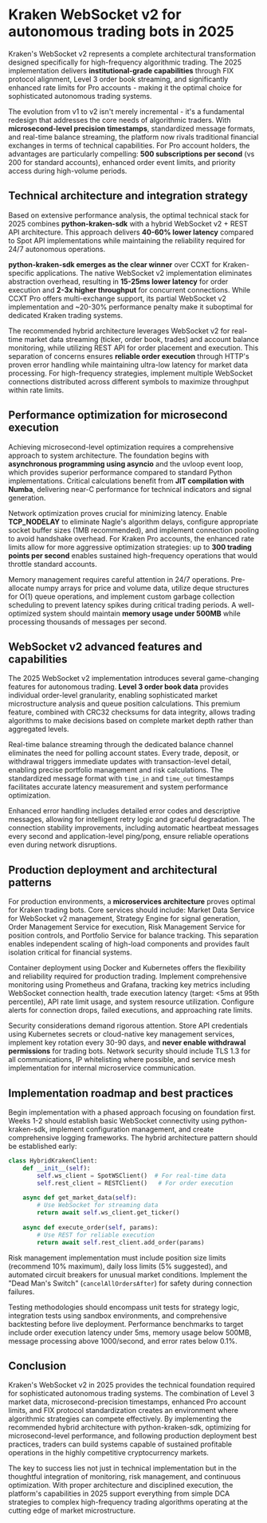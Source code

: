 # Kraken WebSocket v2 for autonomous trading bots in 2025

Kraken's WebSocket v2 represents a complete architectural transformation designed specifically for high-frequency algorithmic trading. The 2025 implementation delivers **institutional-grade capabilities** through FIX protocol alignment, Level 3 order book streaming, and significantly enhanced rate limits for Pro accounts - making it the optimal choice for sophisticated autonomous trading systems.

The evolution from v1 to v2 isn't merely incremental - it's a fundamental redesign that addresses the core needs of algorithmic traders. With **microsecond-level precision timestamps**, standardized message formats, and real-time balance streaming, the platform now rivals traditional financial exchanges in terms of technical capabilities. For Pro account holders, the advantages are particularly compelling: **500 subscriptions per second** (vs 200 for standard accounts), enhanced order event limits, and priority access during high-volume periods.

## Technical architecture and integration strategy

Based on extensive performance analysis, the optimal technical stack for 2025 combines **python-kraken-sdk** with a hybrid WebSocket v2 + REST API architecture. This approach delivers **40-60% lower latency** compared to Spot API implementations while maintaining the reliability required for 24/7 autonomous operations.

**python-kraken-sdk emerges as the clear winner** over CCXT for Kraken-specific applications. The native WebSocket v2 implementation eliminates abstraction overhead, resulting in **15-25ms lower latency** for order execution and **2-3x higher throughput** for concurrent connections. While CCXT Pro offers multi-exchange support, its partial WebSocket v2 implementation and ~20-30% performance penalty make it suboptimal for dedicated Kraken trading systems.

The recommended hybrid architecture leverages WebSocket v2 for real-time market data streaming (ticker, order book, trades) and account balance monitoring, while utilizing REST API for order placement and execution. This separation of concerns ensures **reliable order execution** through HTTP's proven error handling while maintaining ultra-low latency for market data processing. For high-frequency strategies, implement multiple WebSocket connections distributed across different symbols to maximize throughput within rate limits.

## Performance optimization for microsecond execution

Achieving microsecond-level optimization requires a comprehensive approach to system architecture. The foundation begins with **asynchronous programming using asyncio** and the uvloop event loop, which provides superior performance compared to standard Python implementations. Critical calculations benefit from **JIT compilation with Numba**, delivering near-C performance for technical indicators and signal generation.

Network optimization proves crucial for minimizing latency. Enable **TCP_NODELAY** to eliminate Nagle's algorithm delays, configure appropriate socket buffer sizes (1MB recommended), and implement connection pooling to avoid handshake overhead. For Kraken Pro accounts, the enhanced rate limits allow for more aggressive optimization strategies: up to **300 trading points per second** enables sustained high-frequency operations that would throttle standard accounts.

Memory management requires careful attention in 24/7 operations. Pre-allocate numpy arrays for price and volume data, utilize deque structures for O(1) queue operations, and implement custom garbage collection scheduling to prevent latency spikes during critical trading periods. A well-optimized system should maintain **memory usage under 500MB** while processing thousands of messages per second.

## WebSocket v2 advanced features and capabilities

The 2025 WebSocket v2 implementation introduces several game-changing features for autonomous trading. **Level 3 order book data** provides individual order-level granularity, enabling sophisticated market microstructure analysis and queue position calculations. This premium feature, combined with CRC32 checksums for data integrity, allows trading algorithms to make decisions based on complete market depth rather than aggregated levels.

Real-time balance streaming through the dedicated balance channel eliminates the need for polling account states. Every trade, deposit, or withdrawal triggers immediate updates with transaction-level detail, enabling precise portfolio management and risk calculations. The standardized message format with `time_in` and `time_out` timestamps facilitates accurate latency measurement and system performance optimization.

Enhanced error handling includes detailed error codes and descriptive messages, allowing for intelligent retry logic and graceful degradation. The connection stability improvements, including automatic heartbeat messages every second and application-level ping/pong, ensure reliable operations even during network disruptions.

## Production deployment and architectural patterns

For production environments, a **microservices architecture** proves optimal for Kraken trading bots. Core services should include: Market Data Service for WebSocket v2 management, Strategy Engine for signal generation, Order Management Service for execution, Risk Management Service for position controls, and Portfolio Service for balance tracking. This separation enables independent scaling of high-load components and provides fault isolation critical for financial systems.

Container deployment using Docker and Kubernetes offers the flexibility and reliability required for production trading. Implement comprehensive monitoring using Prometheus and Grafana, tracking key metrics including WebSocket connection health, trade execution latency (target: <5ms at 95th percentile), API rate limit usage, and system resource utilization. Configure alerts for connection drops, failed executions, and approaching rate limits.

Security considerations demand rigorous attention. Store API credentials using Kubernetes secrets or cloud-native key management services, implement key rotation every 30-90 days, and **never enable withdrawal permissions** for trading bots. Network security should include TLS 1.3 for all communications, IP whitelisting where possible, and service mesh implementation for internal microservice communication.

## Implementation roadmap and best practices

Begin implementation with a phased approach focusing on foundation first. Weeks 1-2 should establish basic WebSocket connectivity using python-kraken-sdk, implement configuration management, and create comprehensive logging frameworks. The hybrid architecture pattern should be established early:

```python
class HybridKrakenClient:
    def __init__(self):
        self.ws_client = SpotWSClient()  # For real-time data
        self.rest_client = RESTClient()   # For order execution
        
    async def get_market_data(self):
        # Use WebSocket for streaming data
        return await self.ws_client.get_ticker()
        
    async def execute_order(self, params):
        # Use REST for reliable execution
        return await self.rest_client.add_order(params)
```

Risk management implementation must include position size limits (recommend 10% maximum), daily loss limits (5% suggested), and automated circuit breakers for unusual market conditions. Implement the "Dead Man's Switch" (`cancelAllOrdersAfter`) for safety during connection failures.

Testing methodologies should encompass unit tests for strategy logic, integration tests using sandbox environments, and comprehensive backtesting before live deployment. Performance benchmarks to target include order execution latency under 5ms, memory usage below 500MB, message processing above 1000/second, and error rates below 0.1%.

## Conclusion

Kraken's WebSocket v2 in 2025 provides the technical foundation required for sophisticated autonomous trading systems. The combination of Level 3 market data, microsecond-precision timestamps, enhanced Pro account limits, and FIX protocol standardization creates an environment where algorithmic strategies can compete effectively. By implementing the recommended hybrid architecture with python-kraken-sdk, optimizing for microsecond-level performance, and following production deployment best practices, traders can build systems capable of sustained profitable operations in the highly competitive cryptocurrency markets.

The key to success lies not just in technical implementation but in the thoughtful integration of monitoring, risk management, and continuous optimization. With proper architecture and disciplined execution, the platform's capabilities in 2025 support everything from simple DCA strategies to complex high-frequency trading algorithms operating at the cutting edge of market microstructure.